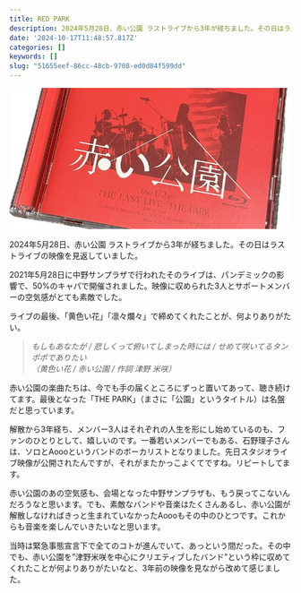 ```yaml
---
title: RED PARK
description: 2024年5月28日、赤い公園 ラストライブから3年が経ちました。その日はラストライブの映像を見返していました。
date: '2024-10-17T11:48:57.817Z'
categories: []
keywords: []
slug: "51655eef-86cc-48cb-9708-ed0d84f599dd"
---
```

![](0__S9nNme__OKBTkI__QQ.jpg)

2024年5月28日、赤い公園 ラストライブから3年が経ちました。その日はラストライブの映像を見返していました。

2021年5月28日に中野サンプラザで行われたそのライブは、パンデミックの影響で、50%のキャパで開催されました。映像に収められた3人とサポートメンバーの空気感がとても素敵でした。

ライブの最後、「黄色い花」「凛々爛々」で締めてくれたことが、何よりありがたい。

> _もしもあなたが / 悲しくって俯いてしまった時には / せめて咲いてるタンポポでありたい   
> （黄色い花 / 赤い公園 / 作詞 津野 米咲）_

赤い公園の楽曲たちは、今でも手の届くところにずっと置いてあって、聴き続けてます。最後となった「THE PARK」（まさに「公園」というタイトル）は名盤だと思っています。

解散から3年経ち、メンバー3人はそれぞれの人生を形にし始めているのも、ファンのひとりとして、嬉しいのです。一番若いメンバーでもある、石野理子さんは、ソロとAoooというバンドのボーカリストとなりました。先日スタジオライブ映像が公開されたんですが、それがまたかっこよくてですね。リピートしてます。

赤い公園のあの空気感も、会場となった中野サンプラザも、もう戻ってこないんだろうなと思います。でも、素敵なバンドや音楽はたくさんあるし、赤い公園が解散しなければきっと生まれていなかったAoooもその中のひとつです。これからも音楽を楽しんでいきたいなと思います。

当時は緊急事態宣言下で全てのコトが進んでいて、あっという間だった。その中でも、赤い公園を”津野米咲を中心にクリエティブしたバンド”という枠に収めてくれたことが何よりありがたいなと、3年前の映像を見ながら改めて感じました。